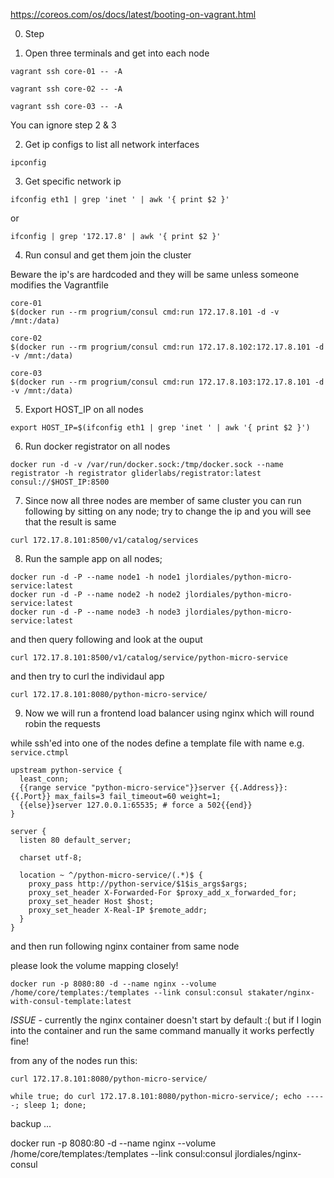 https://coreos.com/os/docs/latest/booting-on-vagrant.html

0) Step

1) Open three terminals and get into each node

```
vagrant ssh core-01 -- -A
```

```
vagrant ssh core-02 -- -A
```

```
vagrant ssh core-03 -- -A
```

You can ignore step 2 & 3

2) Get ip configs to list all network interfaces

```
ipconfig
```

3) Get specific network ip

```
ifconfig eth1 | grep 'inet ' | awk '{ print $2 }'
```

or

```
ifconfig | grep '172.17.8' | awk '{ print $2 }'
```

4) Run consul and get them join the cluster

Beware the ip's are hardcoded and they will be same unless someone modifies the Vagrantfile

```
core-01
$(docker run --rm progrium/consul cmd:run 172.17.8.101 -d -v /mnt:/data)
```

```
core-02
$(docker run --rm progrium/consul cmd:run 172.17.8.102:172.17.8.101 -d -v /mnt:/data) 
```

```
core-03
$(docker run --rm progrium/consul cmd:run 172.17.8.103:172.17.8.101 -d -v /mnt:/data) 
```

5) Export HOST_IP on all nodes

```
export HOST_IP=$(ifconfig eth1 | grep 'inet ' | awk '{ print $2 }')
```

6) Run docker registrator on all nodes

```
docker run -d -v /var/run/docker.sock:/tmp/docker.sock --name registrator -h registrator gliderlabs/registrator:latest consul://$HOST_IP:8500
```

7) Since now all three nodes are member of same cluster you can run following by sitting on any node; try to change the ip and you will see that the result is same

```
curl 172.17.8.101:8500/v1/catalog/services
```

8) Run the sample app on all nodes;

```
docker run -d -P --name node1 -h node1 jlordiales/python-micro-service:latest
docker run -d -P --name node2 -h node2 jlordiales/python-micro-service:latest
docker run -d -P --name node3 -h node3 jlordiales/python-micro-service:latest
```

and then query following and look at the ouput

```
curl 172.17.8.101:8500/v1/catalog/service/python-micro-service
```

and then try to curl the individaul app

```
curl 172.17.8.101:8080/python-micro-service/
```

9) Now we will run a frontend load balancer using nginx which will round robin the requests 

while ssh'ed into one of the nodes define a template file with name e.g. `service.ctmpl`

```
upstream python-service {
  least_conn;
  {{range service "python-micro-service"}}server {{.Address}}:{{.Port}} max_fails=3 fail_timeout=60 weight=1;
  {{else}}server 127.0.0.1:65535; # force a 502{{end}}
}

server {
  listen 80 default_server;

  charset utf-8;

  location ~ ^/python-micro-service/(.*)$ {
    proxy_pass http://python-service/$1$is_args$args;
    proxy_set_header X-Forwarded-For $proxy_add_x_forwarded_for;
    proxy_set_header Host $host;
    proxy_set_header X-Real-IP $remote_addr;
  }
}
```

and then run following nginx container from same node

please look the volume mapping closely!

```
docker run -p 8080:80 -d --name nginx --volume /home/core/templates:/templates --link consul:consul stakater/nginx-with-consul-template:latest
```

_ISSUE_ - currently the nginx container doesn't start by default :( but if I login into the container and run the same command manually it works perfectly fine!

from any of the nodes run this:

```
curl 172.17.8.101:8080/python-micro-service/

while true; do curl 172.17.8.101:8080/python-micro-service/; echo -----; sleep 1; done;
```

backup ...

docker run -p 8080:80 -d --name nginx --volume /home/core/templates:/templates --link consul:consul jlordiales/nginx-consul

